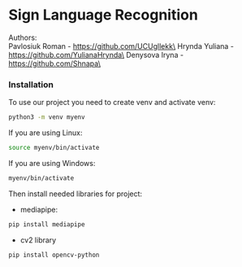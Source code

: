 # Sign Language Recognition

Authors:\
Pavlosiuk Roman - https://github.com/UCUgllekk\
Hrynda Yuliana - https://github.com/YulianaHrynda\
Denysova Iryna - https://github.com/Shnapa\

### Installation
To use our project you need to create venv and activate venv:
```sh
python3 -m venv myenv
```

If you are using Linux:
```sh
source myenv/bin/activate
```

If you are using Windows:
```sh
myenv/bin/activate
```

Then install needed libraries for project:
* mediapipe:
```sh
pip install mediapipe
```

* cv2 library
```sh
pip install opencv-python
```
